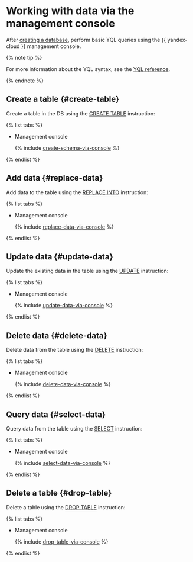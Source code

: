 # Working with data via the management console

After [creating a database](../create-db.md), perform basic YQL queries using the {{ yandex-cloud }} management console.

{% note tip %}

For more information about the YQL syntax, see the [YQL reference](../../yql/reference/overview.md).

{% endnote %}

## Create a table {#create-table}

Create a table in the DB using the [CREATE TABLE](../../yql/reference/syntax/create_table.md) instruction:

{% list tabs %}

- Management console

  {% include [create-schema-via-console](../../_includes/create-new-table-via-console.md) %}

{% endlist %}

## Add data {#replace-data}

Add data to the table using the [REPLACE INTO](../../yql/reference/syntax/replace_into.md) instruction:

{% list tabs %}

- Management console

  {% include [replace-data-via-console](../../_includes/replace-data-via-console.md) %}

{% endlist %}


## Update data {#update-data}

Update the existing data in the table using the [UPDATE](../../yql/reference/syntax/update.md) instruction:

{% list tabs %}

- Management console

  {% include [update-data-via-console](../../_includes/update-data-via-console.md) %}

{% endlist %}


## Delete data {#delete-data}

Delete data from the table using the [DELETE](../../yql/reference/syntax/delete.md) instruction:

{% list tabs %}

- Management console

  {% include [delete-data-via-console](../../_includes/delete-data-via-console.md) %}

{% endlist %}


## Query data {#select-data}

Query data from the table using the [SELECT](../../yql/reference/syntax/select.md) instruction:

{% list tabs %}

- Management console

  {% include [select-data-via-console](../../_includes/select-data-via-console.md) %}

{% endlist %}


## Delete a table {#drop-table}

Delete a table using the [DROP TABLE](../../yql/reference/syntax/drop_table.md) instruction:

{% list tabs %}

- Management console

  {% include [drop-table-via-console](../../_includes/drop-table-via-console.md) %}

{% endlist %}
